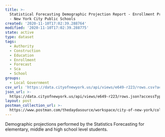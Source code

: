 ```yaml
---
title: >-
  Statistical Forecasting Demographic Projection Report - Enrollment Projections
  - New York City Public Schools
created: '2020-11-10T17:02:39.288764'
modified: '2020-11-10T17:02:39.288775'
state: active
type: dataset
tags:
  - Authority
  - Construction
  - Education
  - Enrollment
  - Forecast
  - Sca
  - School
groups:
  - Local Government
csv_url: 'https://data.cityofnewyork.us/api/views/e649-r223/rows.csv?accessType=DOWNLOAD'
json_url: >-
  https://data.cityofnewyork.us/api/views/e649-r223/rows.json?accessType=DOWNLOAD
layout: post
postman_collection_url: >-
  https://www.postman.com/thedaydasource/workspace/city-of-new-york/collection/15909983-e13de765-425c-4831-aa4e-d95f8caeadd5
---
```

Demographic projections performed by the Statistics Forecasting for elementary, middle and high school level students.
